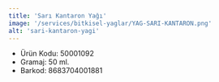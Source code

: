 ```yaml
---
title: 'Sarı Kantaron Yağı'
image: '/services/bitkisel-yaglar/YAG-SARI-KANTARON.png'
alt: 'sari-kantaron-yagi'
---
```


* Ürün Kodu: 50001092 
* Gramaj: 50 ml. 
* Barkod: 8683704001881